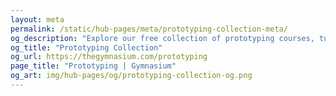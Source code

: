 ```yaml
---
layout: meta
permalink: /static/hub-pages/meta/prototyping-collection-meta/
og_description: "Explore our free collection of prototyping courses, tutorials, webinars, articles, and jobs."
og_title: "Prototyping Collection"
og_url: https://thegymnasium.com/prototyping
page_title: "Prototyping | Gymnasium"
og_art: img/hub-pages/og/prototyping-collection-og.png
---
```

